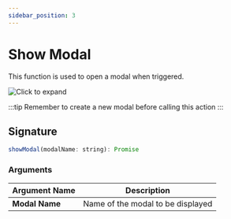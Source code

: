 ```yaml
---
sidebar_position: 3
---
```

# Show Modal

This function is used to open a modal when triggered.

![Click to expand](/img/showModal.gif)

:::tip
Remember to create a new modal before calling this action
:::

## Signature

```javascript
showModal(modalName: string): Promise
```

### Arguments

| Argument Name  | Description                       |
| -------------- | --------------------------------- |
| **Modal Name** | Name of the modal to be displayed |
